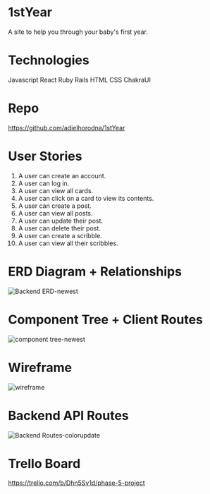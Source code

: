 # 1stYear
A site to help you through your baby's first year.

# Technologies 
Javascript React Ruby Rails HTML CSS ChakraUI

# Repo 
https://github.com/adielhorodna/1stYear

# User Stories
1. A user can create an account.
2. A user can log in.
3. A user can view all cards.
4. A user can click on a card to view its contents.
5. A user can create a post.
6. A user can view all posts.
7. A user can update their post.
8. A user can delete their post.
9. A user can create a scribble.
10. A user can view all their scribbles.

# ERD Diagram + Relationships
![Backend ERD-newest](https://user-images.githubusercontent.com/114962321/228722331-7a68b88c-3037-40ec-8d25-516d6bac8840.png)

# Component Tree + Client Routes
![component tree-newest](https://user-images.githubusercontent.com/114962321/228721756-b8f327ac-9148-46cd-b7a3-b59f7c1990dc.png)

# Wireframe 
![wireframe](https://user-images.githubusercontent.com/114962321/225041542-fe7d5220-c28c-4690-bd0c-818646b79a7c.png)

# Backend API Routes
![Backend Routes-colorupdate](https://user-images.githubusercontent.com/114962321/225198111-22c82609-6ec1-4798-822b-cf2aa122ee7a.png)

# Trello Board
https://trello.com/b/Dhn5Sv1d/phase-5-project

